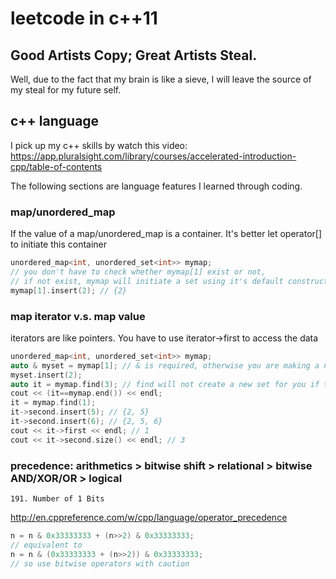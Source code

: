 # leetcode in c++11

## Good Artists Copy; Great Artists Steal.
Well, due to the fact that my brain is like a sieve, I will leave the source of my steal for my future self.

## c++ language
I pick up my c++ skills by watch this video: https://app.pluralsight.com/library/courses/accelerated-introduction-cpp/table-of-contents

The following sections are language features I learned through coding. 

### map/unordered_map
If the value of a map/unordered_map is a container. It's better let operator[] to initiate this container
```cpp
unordered_map<int, unordered_set<int>> mymap;
// you don't have to check whether mymap[1] exist or not, 
// if not exist, mymap will initiate a set using it's default constructor, very convenient
mymap[1].insert(2); // {2}
```

### map iterator v.s. map value
iterators are like pointers. You have to use iterator->first to access the data
```cpp
unordered_map<int, unordered_set<int>> mymap;
auto & myset = mymap[1]; // & is required, otherwise you are making a new copy
myset.insert(2);
auto it = mymap.find(3); // find will not create a new set for you if the key doesn't exist
cout << (it==mymap.end()) << endl;
it = mymap.find(1);
it->second.insert(5); // {2, 5}
it->second.insert(6); // {2, 5, 6}
cout << it->first << endl; // 1
cout << it->second.size() << endl; // 3
```

### precedence: arithmetics > bitwise shift > relational > bitwise AND/XOR/OR > logical
    191. Number of 1 Bits

http://en.cppreference.com/w/cpp/language/operator_precedence
```cpp
n = n & 0x33333333 + (n>>2) & 0x33333333;
// equivalent to
n = n & (0x33333333 + (n>>2)) & 0x33333333;
// so use bitwise operators with caution
```
